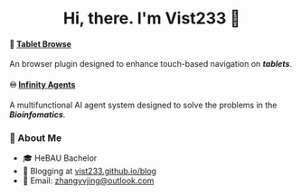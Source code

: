 <h1 align="center">Hi, there. I'm Vist233 👋</h1>

#### 📱 [Tablet Browse](https://github.com/Vist233/BrowserUseForPad)
An browser plugin designed to enhance touch-based navigation on ***tablets***.

#### ♾️ [Infinity Agents](https://github.com/Vist233/Infinite_Agents)
A multifunctional AI agent system designed to solve the problems in the ***Bioinfomatics***.

### 🚀 About Me
- 🎓 HeBAU Bachelor
- 📝 Blogging at [vist233.github.io/blog](http://vist233.github.io/blog)
- 📧 Email: [zhangyvjing@outlook.com](mailto:zhangyvjing@outlook.com)
